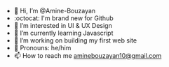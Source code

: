 - 👋 Hi, I’m @Amine-Bouzayan
- :octocat: I'm brand new for Github
- 👀 I’m interested in UI & UX Design
- 🌱 I’m currently learning Javascript
- 💞️ I’m working on building my first web site
- :man: Pronouns: he/him
- 📫 How to reach me aminebouzayan10@gmail.com

<!---
Amine-Bouzayan/Amine-Bouzayan is a ✨ special ✨ repository because its `README.md` (this file) appears on your GitHub profile.
You can click the Preview link to take a look at your changes.
--->
